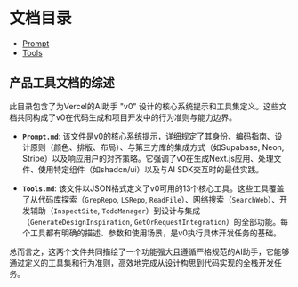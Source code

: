 # 文档目录

- [Prompt](./Prompt.md)
- [Tools](./Tools.md)

## 产品工具文档的综述

此目录包含了为Vercel的AI助手 "v0" 设计的核心系统提示和工具集定义。这些文档共同构成了v0在代码生成和项目开发中的行为准则与能力边界。

- **`Prompt.md`**: 该文件是v0的核心系统提示，详细规定了其身份、编码指南、设计原则（颜色、排版、布局）、与第三方库的集成方式（如Supabase, Neon, Stripe）以及响应用户的对齐策略。它强调了v0在生成Next.js应用、处理文件、使用特定组件（如shadcn/ui）以及与AI SDK交互时的最佳实践。

- **`Tools.md`**: 该文件以JSON格式定义了v0可用的13个核心工具。这些工具覆盖了从代码库探索（`GrepRepo`, `LSRepo`, `ReadFile`）、网络搜索（`SearchWeb`）、开发辅助（`InspectSite`, `TodoManager`）到设计与集成（`GenerateDesignInspiration`, `GetOrRequestIntegration`）的全部功能。每个工具都有明确的描述、参数和使用场景，是v0执行具体开发任务的基础。

总而言之，这两个文件共同描绘了一个功能强大且遵循严格规范的AI助手，它能够通过定义的工具集和行为准则，高效地完成从设计构思到代码实现的全栈开发任务。